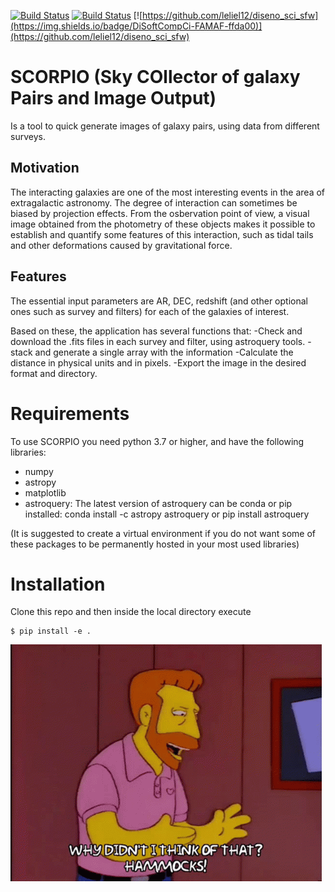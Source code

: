 [![Build Status](https://travis-ci.com/josegit88/SCORPIO.svg?branch=master)](https://travis-ci.com/josegit88/SCORPIO)
[![Build Status](https://readthedocs.org/projects/scorpio-rdd/badge/?version=latest)](https://scorpio-rdd.readthedocs.io/en/latest/?badge=latest)
[![https://github.com/leliel12/diseno_sci_sfw](https://img.shields.io/badge/DiSoftCompCi-FAMAF-ffda00)](https://github.com/leliel12/diseno_sci_sfw)

# SCORPIO (Sky COllector of galaxy Pairs and Image Output)
Is a tool to quick generate images of galaxy pairs, using data from different surveys.

## Motivation
The interacting galaxies are one of the most interesting events in the area of extragalactic astronomy. The degree of interaction can sometimes be biased by projection effects. From the osbervation point of view, a visual image obtained from the photometry of these objects makes it possible to establish and quantify some features of this interaction, such as tidal tails and other deformations caused by gravitational force.

## Features
The essential input parameters are AR, DEC, redshift (and other optional ones such as survey and filters) for each of the galaxies of interest.

Based on these, the application has several functions that:
-Check and download the .fits files in each survey and filter, using astroquery tools.
-stack and generate a single array with the information
-Calculate the distance in physical units and in pixels.
-Export the image in the desired format and directory.

# Requirements
To use SCORPIO you need python 3.7 or higher, and have the following libraries:
- numpy
- astropy
- matplotlib
- astroquery:
  The latest version of astroquery can be conda or pip installed:
  conda install -c astropy astroquery
  or pip install astroquery

(It is suggested to create a virtual environment if you do not want some of these packages to be permanently hosted in your most used libraries)


# Installation
Clone this repo and then inside the local directory execute

    $ pip install -e .

![quick tool to generate images of astrophysical objects](https://raw.githubusercontent.com/josegit88/SCORPIO/master/docs/source/_static/tenor.gif)
